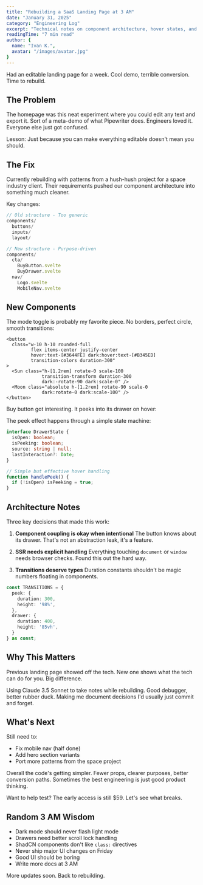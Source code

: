 ```yaml
---
title: "Rebuilding a SaaS Landing Page at 3 AM"
date: "January 31, 2025"
category: "Engineering Log"
excerpt: "Technical notes on component architecture, hover states, and why I deleted a perfectly good prototype. Plus some 3 AM debugging wisdom."
readingTime: "7 min read"
author: {
  name: "Ivan K.",
  avatar: "/images/avatar.jpg"
}
---
```


<script>
  import BuyButton from "$lib/components/cta/buy/BuyButton.svelte";
  import ModeToggle from "$lib/components/nav/ModeToggle.svelte";
  import Logo from "$lib/components/nav/Logo.svelte";
</script>

Had an editable landing page for a week. Cool demo, terrible conversion. Time to rebuild.

## The Problem

The homepage was this neat experiment where you could edit any text and export it. Sort of a meta-demo of what Pipewriter does. Engineers loved it. Everyone else just got confused.

Lesson: Just because you can make everything editable doesn't mean you should.

## The Fix

Currently rebuilding with patterns from a hush-hush project for a space industry client. Their requirements pushed our component architecture into something much cleaner.

Key changes:

```typescript
// Old structure - Too generic
components/
  buttons/
  inputs/
  layout/

// New structure - Purpose-driven
components/
  cta/
    BuyButton.svelte
    BuyDrawer.svelte
  nav/
    Logo.svelte
    MobileNav.svelte
```

## New Components

The mode toggle is probably my favorite piece. No borders, perfect circle, smooth transitions:

<ModeToggle />

```svelte
<button
  class="w-10 h-10 rounded-full 
         flex items-center justify-center
         hover:text-[#3644FE] dark:hover:text-[#B345ED]
         transition-colors duration-300"
>
  <Sun class="h-[1.2rem] rotate-0 scale-100 
             transition-transform duration-300
             dark:-rotate-90 dark:scale-0" />
  <Moon class="absolute h-[1.2rem] rotate-90 scale-0 
             dark:rotate-0 dark:scale-100" />
</button>
```

Buy button got interesting. It peeks into its drawer on hover:

<BuyButton size="default" text="Early Access" />

The peek effect happens through a simple state machine:

```typescript
interface DrawerState {
  isOpen: boolean;
  isPeeking: boolean;
  source: string | null;
  lastInteraction?: Date;
}

// Simple but effective hover handling
function handlePeek() {
  if (!isOpen) isPeeking = true;
}
```

## Architecture Notes

Three key decisions that made this work:

1. **Component coupling is okay when intentional**
The button knows about its drawer. That's not an abstraction leak, it's a feature.

2. **SSR needs explicit handling**
Everything touching `document` or `window` needs browser checks. Found this out the hard way.

3. **Transitions deserve types**
Duration constants shouldn't be magic numbers floating in components.

```typescript
const TRANSITIONS = {
  peek: {
    duration: 300,
    height: '98%',
  },
  drawer: {
    duration: 400,
    height: '85vh',
  }
} as const;
```

## Why This Matters

Previous landing page showed off the tech. New one shows what the tech can do for you. Big difference.

Using Claude 3.5 Sonnet to take notes while rebuilding. Good debugger, better rubber duck. Making me document decisions I'd usually just commit and forget.

## What's Next

Still need to:
- Fix mobile nav (half done)
- Add hero section variants
- Port more patterns from the space project

Overall the code's getting simpler. Fewer props, clearer purposes, better conversion paths. Sometimes the best engineering is just good product thinking.

Want to help test? The early access is still $59. Let's see what breaks.

## Random 3 AM Wisdom

- Dark mode should never flash light mode
- Drawers need better scroll lock handling
- ShadCN components don't like `class:` directives
- Never ship major UI changes on Friday
- Good UI should be boring
- Write more docs at 3 AM

More updates soon. Back to rebuilding.